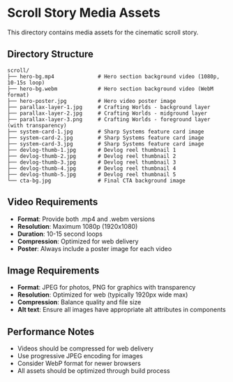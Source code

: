 # Scroll Story Media Assets

This directory contains media assets for the cinematic scroll story.

## Directory Structure

```
scroll/
├── hero-bg.mp4              # Hero section background video (1080p, 10-15s loop)
├── hero-bg.webm             # Hero section background video (WebM format)
├── hero-poster.jpg          # Hero video poster image
├── parallax-layer-1.jpg     # Crafting Worlds - background layer
├── parallax-layer-2.jpg     # Crafting Worlds - midground layer
├── parallax-layer-3.png     # Crafting Worlds - foreground layer (with transparency)
├── system-card-1.jpg        # Sharp Systems feature card image
├── system-card-2.jpg        # Sharp Systems feature card image
├── system-card-3.jpg        # Sharp Systems feature card image
├── devlog-thumb-1.jpg       # Devlog reel thumbnail 1
├── devlog-thumb-2.jpg       # Devlog reel thumbnail 2
├── devlog-thumb-3.jpg       # Devlog reel thumbnail 3
├── devlog-thumb-4.jpg       # Devlog reel thumbnail 4
├── devlog-thumb-5.jpg       # Devlog reel thumbnail 5
└── cta-bg.jpg               # Final CTA background image
```

## Video Requirements

- **Format**: Provide both .mp4 and .webm versions
- **Resolution**: Maximum 1080p (1920x1080)
- **Duration**: 10-15 second loops
- **Compression**: Optimized for web delivery
- **Poster**: Always include a poster image for each video

## Image Requirements

- **Format**: JPEG for photos, PNG for graphics with transparency
- **Resolution**: Optimized for web (typically 1920px wide max)
- **Compression**: Balance quality and file size
- **Alt text**: Ensure all images have appropriate alt attributes in components

## Performance Notes

- Videos should be compressed for web delivery
- Use progressive JPEG encoding for images
- Consider WebP format for newer browsers
- All assets should be optimized through build process
